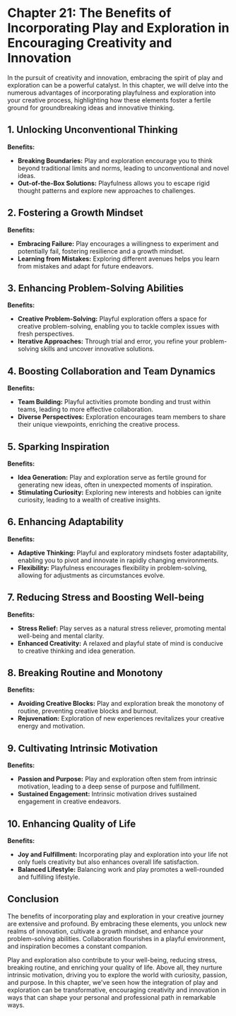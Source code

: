 Chapter 21: The Benefits of Incorporating Play and Exploration in Encouraging Creativity and Innovation
=======================================================================================================

In the pursuit of creativity and innovation, embracing the spirit of play and exploration can be a powerful catalyst. In this chapter, we will delve into the numerous advantages of incorporating playfulness and exploration into your creative process, highlighting how these elements foster a fertile ground for groundbreaking ideas and innovative thinking.

**1. Unlocking Unconventional Thinking**
----------------------------------------

**Benefits:**

* **Breaking Boundaries:** Play and exploration encourage you to think beyond traditional limits and norms, leading to unconventional and novel ideas.
* **Out-of-the-Box Solutions:** Playfulness allows you to escape rigid thought patterns and explore new approaches to challenges.

**2. Fostering a Growth Mindset**
---------------------------------

**Benefits:**

* **Embracing Failure:** Play encourages a willingness to experiment and potentially fail, fostering resilience and a growth mindset.
* **Learning from Mistakes:** Exploring different avenues helps you learn from mistakes and adapt for future endeavors.

**3. Enhancing Problem-Solving Abilities**
------------------------------------------

**Benefits:**

* **Creative Problem-Solving:** Playful exploration offers a space for creative problem-solving, enabling you to tackle complex issues with fresh perspectives.
* **Iterative Approaches:** Through trial and error, you refine your problem-solving skills and uncover innovative solutions.

**4. Boosting Collaboration and Team Dynamics**
-----------------------------------------------

**Benefits:**

* **Team Building:** Playful activities promote bonding and trust within teams, leading to more effective collaboration.
* **Diverse Perspectives:** Exploration encourages team members to share their unique viewpoints, enriching the creative process.

**5. Sparking Inspiration**
---------------------------

**Benefits:**

* **Idea Generation:** Play and exploration serve as fertile ground for generating new ideas, often in unexpected moments of inspiration.
* **Stimulating Curiosity:** Exploring new interests and hobbies can ignite curiosity, leading to a wealth of creative insights.

**6. Enhancing Adaptability**
-----------------------------

**Benefits:**

* **Adaptive Thinking:** Playful and exploratory mindsets foster adaptability, enabling you to pivot and innovate in rapidly changing environments.
* **Flexibility:** Playfulness encourages flexibility in problem-solving, allowing for adjustments as circumstances evolve.

**7. Reducing Stress and Boosting Well-being**
----------------------------------------------

**Benefits:**

* **Stress Relief:** Play serves as a natural stress reliever, promoting mental well-being and mental clarity.
* **Enhanced Creativity:** A relaxed and playful state of mind is conducive to creative thinking and idea generation.

**8. Breaking Routine and Monotony**
------------------------------------

**Benefits:**

* **Avoiding Creative Blocks:** Play and exploration break the monotony of routine, preventing creative blocks and burnout.
* **Rejuvenation:** Exploration of new experiences revitalizes your creative energy and motivation.

**9. Cultivating Intrinsic Motivation**
---------------------------------------

**Benefits:**

* **Passion and Purpose:** Play and exploration often stem from intrinsic motivation, leading to a deep sense of purpose and fulfillment.
* **Sustained Engagement:** Intrinsic motivation drives sustained engagement in creative endeavors.

**10. Enhancing Quality of Life**
---------------------------------

**Benefits:**

* **Joy and Fulfillment:** Incorporating play and exploration into your life not only fuels creativity but also enhances overall life satisfaction.
* **Balanced Lifestyle:** Balancing work and play promotes a well-rounded and fulfilling lifestyle.

**Conclusion**
--------------

The benefits of incorporating play and exploration in your creative journey are extensive and profound. By embracing these elements, you unlock new realms of innovation, cultivate a growth mindset, and enhance your problem-solving abilities. Collaboration flourishes in a playful environment, and inspiration becomes a constant companion.

Play and exploration also contribute to your well-being, reducing stress, breaking routine, and enriching your quality of life. Above all, they nurture intrinsic motivation, driving you to explore the world with curiosity, passion, and purpose. In this chapter, we've seen how the integration of play and exploration can be transformative, encouraging creativity and innovation in ways that can shape your personal and professional path in remarkable ways.
